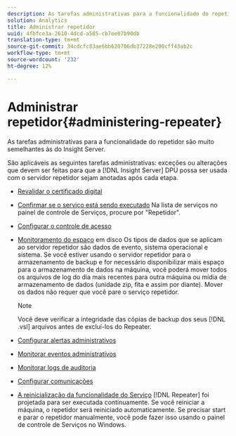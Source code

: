 ```yaml
---
description: As tarefas administrativas para a funcionalidade do repetidor são muito semelhantes às do Insight Server.
solution: Analytics
title: Administrar repetidor
uuid: 4fbfce3a-2610-4dcd-a585-cb7ee07b90db
translation-type: tm+mt
source-git-commit: 34cdcfc83ae6bb620706db37228e200cff43ab2c
workflow-type: tm+mt
source-wordcount: '232'
ht-degree: 12%

---
```



# Administrar repetidor{#administering-repeater}

As tarefas administrativas para a funcionalidade do repetidor são muito semelhantes às do Insight Server.

São aplicáveis as seguintes tarefas administrativas: exceções ou alterações que devem ser feitas para que a [!DNL Insight Server] DPU possa ser usada com o servidor repetidor sejam anotadas após cada etapa.

* [Revalidar o certificado digital](../../../home/c-inst-svr/c-admin-inst-svr/c-reval-dgtl-cert.md#concept-f0020a6f0d6f477099b7a8f0b6e2944c)
* [Confirmar se o serviço está sendo executado](../../../home/c-inst-svr/c-admin-inst-svr/c-cfrm-svc-rng.md#concept-15b046e92d254bbd95dec829abc76677) Na lista de serviços no painel de controle de Serviços, procure por &quot;Repetidor&quot;.

* [Configurar o controle de acesso](../../../home/c-inst-svr/c-admin-inst-svr/c-config-acs-ctrl/c-config-acs-ctrl.md#concept-ac385e870dbe4b57a72bf7266b60f93d)
* [Monitoramento do espaço](../../../home/c-inst-svr/c-admin-inst-svr/c-mntr-disk-spc/c-mntr-disk-spc.md#concept-a83447e44f4e47aba282328be395a0d4) em disco Os tipos de dados que se aplicam ao servidor repetidor são dados de evento, sistema operacional e sistema. Se você estiver usando o servidor repetidor para o armazenamento de backup e for necessário disponibilizar mais espaço para o armazenamento de dados na máquina, você poderá mover todos os arquivos de log do dia mais recentes para outra máquina ou mídia de armazenamento de dados (unidade zip, fita e assim por diante). Mover os dados não requer que você pare o serviço repetidor.

   >[!NOTE]
   >
   >Você deve verificar a integridade das cópias de backup dos seus [!DNL .vsl] arquivos antes de excluí-los do Repeater.

* [Configurar alertas administrativos](../../../home/c-inst-svr/c-admin-inst-svr/t-config-adm-alrts.md#task-0858f588da4941aa9d4952f6592681aa)
* [Monitorar eventos administrativos](../../../home/c-inst-svr/c-admin-inst-svr/t-mntr-adm-evts.md#task-4c78325b3e6e4dde8fa94c1896e19e34)
* [Monitorar logs de auditoria](../../../home/c-inst-svr/c-admin-inst-svr/t-mntr-adt-lgs.md#task-5dd9830424fe440ea1369215a1aca231)
* [Configurar comunicações](../../../home/c-inst-svr/c-admin-inst-svr/t-config-com.md#task-471305ecf7a644789a288f93c42514ec)
* [A reinicialização da funcionalidade do Serviço](../../../home/c-inst-svr/c-admin-inst-svr/t-rest-svc.md#task-97f97f1019bc440080ab2fddfdc04c74) [!DNL Repeater] foi projetada para ser executada continuamente. Se você reiniciar a máquina, o repetidor será reiniciado automaticamente. Se precisar start e parar o repetidor manualmente, você pode fazer isso usando o painel de controle de Serviços no Windows.

